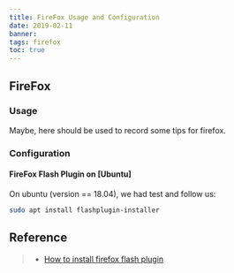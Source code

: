 ```yaml
---
title: FireFox Usage and Configuration
date: 2019-02-11
banner:
tags: firefox
toc: true
---
```


## FireFox

### Usage

Maybe, here should be used to record some tips for firefox.


### Configuration

#### FireFox Flash Plugin on [Ubuntu]

On ubuntu (version == 18.04), we had test and follow us:
```bash
sudo apt install flashplugin-installer
```

## Reference
> - [How to install firefox flash plugin](https://linuxconfig.org/how-to-install-adobe-flash-player-plugin-for-firefox-on-centos-7-linux)
